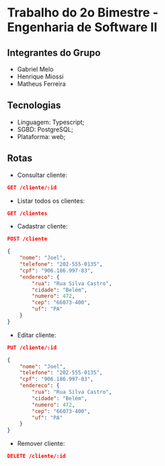 # Trabalho do 2o Bimestre - Engenharia de Software II

## Integrantes do Grupo

* Gabriel Melo
* Henrique Miossi
* Matheus Ferreira

## Tecnologias

* Linguagem: Typescript;
* SGBD: PostgreSQL;
* Plataforma: web;

## Rotas

* Consultar cliente:
```json
GET /cliente/:id
```

* Listar todos os clientes:
```json
GET /clientes
```

* Cadastrar cliente:
```json
POST /cliente

{
	"nome": "Joel",
	"telefone": "202-555-0135",
	"cpf": "906.186.997-83",
	"endereco": {
		"rua": "Rua Silva Castro",
		"cidade": "Belém",
		"numero": 472,
		"cep": "66073-400",
		"uf": "PA"
	}
}
```

* Editar cliente:
```json
PUT /cliente/:id

{
	"nome": "Joel",
	"telefone": "202-555-0135",
	"cpf": "906.186.997-83",
	"endereco": {
		"rua": "Rua Silva Castro",
		"cidade": "Belém",
		"numero": 472,
		"cep": "66073-400",
		"uf": "PA"
	}
}
```

* Remover cliente:
```json
DELETE /cliente/:id
```
